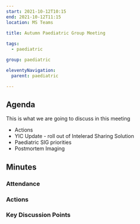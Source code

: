 ```yaml
---
start: 2021-10-12T10:15
end: 2021-10-12T11:15
location: MS Teams
 
title: Autumn Paediatric Group Meeting

tags:
  - paediatric

group: paediatric

eleventyNavigation:
  parent: paediatric

---
```


## Agenda

This is what we are going to discuss in this meeting

* Actions
* YIC Update - roll out of Intelerad Sharing Solution
* Paediatric SIG priorities
* Postmortem Imaging

## Minutes

### Attendance
    
### Actions
    
### Key Discussion  Points

